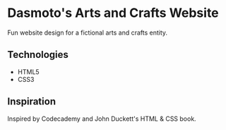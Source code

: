 # Dasmoto's Arts and Crafts Website
Fun website design for a fictional arts and crafts entity.
## Technologies
* HTML5
* CSS3
## Inspiration
Inspired by Codecademy and John Duckett's HTML & CSS book.